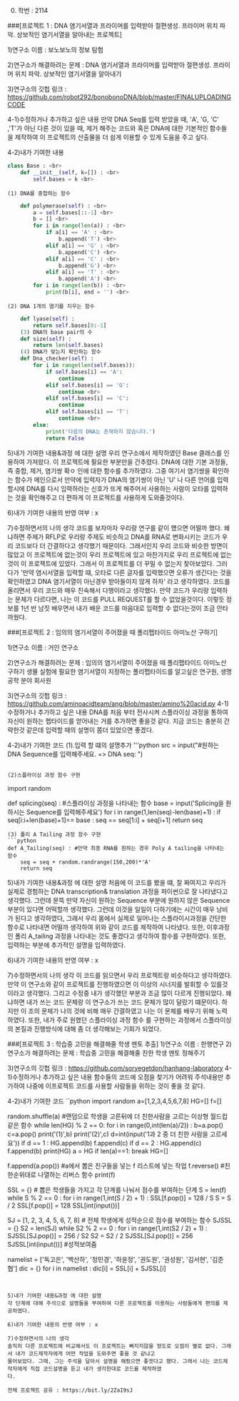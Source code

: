 0. 학번 : 2114



###[프로젝트 1 : DNA 염기서열과 프라이머를 입력받아 절편생성. 프라이머 위치 파악. 상보적인 염기서열을 알아내는 프로젝트]

1)연구소 이름 : 보노보노의 정보 탐험

2)연구소가 해결하려는 문제 : DNA 염기서열과 프라이머를 입력받아 절편생성. 프라이머 위치 파악. 상보적인 염기서열을 알아내기

3)연구소의 깃헙 링크 : https://github.com/robot292/bonobonoDNA/blob/master/FINALUPLOADINGCODE

4-1)수정하거나 추가하고 싶은 내용
만약 DNA Seq를 입력 받았을 때, 'A', 'G, 'C' ,'T'가 아닌 다른 것이 있을 때, 제거 해주는 코드와 혹은 DNA에 대한 기본적인 함수들을 제작하여
이 프로젝트의 산출물을 더 쉽게 이용할 수 있게 도움을 주고 싶다.

4-2)내가 기여한 내용
```python
class Base : <br>
    def __init__(self, k=[]) : <br>
        self.bases = k <br>
```
    (1) DNA를 중합하는 함수
```python
    def polymerase(self) : <br>
        a = self.bases[::-1] <br>
        b = [] <br>
        for i in range(len(a)) : <br>
            if a[i] == 'A' : <br>
                b.append('T') <br>
            elif a[i] == 'G' : <br>
                b.append('C') <br>
            elif a[i] == 'C' : <br>
                b.append('G') <br>
            elif a[i] == 'T' : <br>
                b.append('A') <br>
        for i in range(len(b)) : <br>
            print(b[i], end = '') <br>
```
    
    (2) DNA 1개의 염기를 지우는 함수   
```python
    def lyase(self) : 
        return self.bases[0:-1] 
    (3) DNA의 base pair의 수
    def size(self) : 
        return len(self.bases) 
    (4) DNA가 맞는지 확인하는 함수
    def Dna_checker(self) : 
        for i in range(len(self.bases)): 
            if self.bases[i] == 'A': 
                continue 
            elif self.bases[i] == 'G':
                continue <br>
            elif self.bases[i] == 'C': 
                continue 
            elif self.bases[i] == 'T':
                continue <br>
        else: 
            print('다음의 DNA는 존재하지 않습니다.')
            return False 
 ```

5)내가 기여한 내용&과정 에 대한 설명
우리 연구소에서 제작하였던 Base 클래스를 인용하여 가져왔다. 이 프로젝트에 필요한 부분만을 간추렸다. DNA에 대한 기본 과정들, 즉 중합, 제거, 염기쌍 확ㅇ
인에 대한 함수를 추가하였다. 그중 여기서 염기쌍을 확인하는 함수가 메인으로서 만약에 입력자가 DNA의 염기쌍이 아닌 'U' 나 다른 언어를 입력할시에 DNA를
다시 입력하라는 신호가 뜨게 해주어서 사용하는 사람이 오타를 입력하는 것을 확인해주고 더 편하게 이 프로젝트를 사용하게 도와줄것이다. 

6)내가 기여한 내용의 반영 여부 : x

7)수정하면서의 나의 생각 
코드를 보자마자 우리랑 연구를 같이 헀으면 어떨까 했다. 왜냐하면 주제가 RFLP로 우리랑 주제도 비슷하고 DNA를 RNA로 변화시키는 코드가 우리 코드보다 더 
간결하다고 생각했기 때문이다. 그래서인지 우리 코드와 비슷한 방면이 많았고 이 프로젝트에 없는것이 우리 프로젝트에 있고 마찬가지로 우리 프로젝트에 없는 \
것이 이 프로젝트에 있었다. 그래서 이 프로젝트를 더 꾸밀 수 없는지 찾아보았다. 그러다가 '만약 염시서열을 입력할 떄, 오타로 다른 글자를 입력했으면
오류가 생긴다는 것을 확인하였고 DNA 염기서열이 아닌경우 받아들이지 않게 하자' 라고 생각하였다. 코드를 올리면서 우리 코드와 매우 친숙해서 다행이라고 
생각했다. 만약 코드가 우리랑 입력하는 문체가 다르다면, 나는 이 코드를 PULL REQUEST를 할 수 없었을것이다. 이렇듯 정보를 1년 반 남짓 배우면서 내가 
배운 코드를 마음대로 입력할 수 없다는것이 조금 안타까웠다.



###[프로젝트 2 : 임의의 염기서열이 주어졌을 때 폴리펩타이드 아미노산 구하기]

1)연구소 이름 : 거인 연구소

2)연구소가 해결하려는 문제 : 임의의 염기서열이 주어졌을 때 폴리펩타이드 아미노산 구하기
생물 실험에 필요한 염기서열이 지정하는 폴리펩타이드를 알고싶은 연구원, 생명공학 분야 회사원

3)연구소의 깃헙 링크 : https://github.com/aminoacidteam/ang/blob/master/amino%20acid.py
4-1)수정하거나 추가하고 싶은 내용
DNA를 처음 부터 전사시켜 스플라이싱 과정을 통하여 자신이 원하는 펩타이드를 얻어내는 거를 추가하면 좋을것 같다. 
지금 코드는 충분히 간략한것 같은데 입력할 때의 설명이 쫌더 있었으면 좋겠다.

4-2)내가 기여한 코드
(1).입력 할 떄의 설명추가
'''python
src = input("#원하는 DNA Sequence를 입력해주세요. => DNA seq: ")
```

(2)스플라이싱 과정 함수 구현
```
import random 

def splicing(seq) : #스플라이싱 과정을 나타내는 함수
    base = input('Splicing을 원하시는 Sequence를 입력해주세요')
    for i in range(1,len(seq)-len(base)+1) :
        if seq[i:i+len(base)+1]== base :
            seq == seq[1:i] + seq[i+1]
    return seq
```
(3) 폴리 A Tailing 과정 함수 구현
```python
def A_Tailing(seq) : #만약 최종 RNA를 원하는 경우 Poly A tailing을 나타내는 함수
    seq = seq + random.randrange(150,200)*'A'
    return seq
```
5)내가 기여한 내용&과정 에 대한 설명
처음에 이 코드를 봤을 떄, 잘 짜여지고 우리가 실제로 경험하는 DNA transcription& translation 과정을 파이썬으로 잘 나타냈다고 생각했다. 
그런데 문뜩 만약 자신이 원하는 Sequence 부분에 원하지 않은 Sequence부분이 있다면 어떡할까 생각했다. 그런데 이것을 일일이 다하기에는 시간이 
매우 낭비가 된다고 생각하였다, 그래서 우리 몸에서 실제로 일어나는 스플라이시과정을 간단한 함수로 나타내면 어떨까 생각하여 위와 같이 코드를 
제작하여 나타냈다. 또한, 이후과정인 폴리 A_tailing 과정을 나타내는 것도 좋겠다고 생각하여 함수를 구현하였다.
또한, 입력하는 부분에 추가적인 설명을 입력하였다.

6)내가 기여한 내용의 반영 여부 : x

7)수정하면서의 나의 생각 
이 코드를 읽으면서 우리 프로젝트랑 비슷하다고 생각하였다. 만약 이 연구소와 같이 프로젝트를 진행하였으면 이 이상의 시너지를 발휘할 수 있를것이라고
생각했다. 그리고 수정중 내가 생각했던 부분과 조금 많이 다르게 진행되었다. 왜냐하면 내가 쓰는 코드 문체랑 이 연구소가 쓰는 코드 문체가 많이 달랐기
떄문이다. 하지만 이 조의 문체가 나의 것에 비해 매우 간결하였고 나는 이 문체를 배우기 위해 노력하였다. 또한, 내가 주로 원했던 스플라이싱 과정 함수
를 구현하는 과정에서 스플라이싱의 본질과 진행방식에 대해 좀 더 생각해보는 기회가 되었다.



###[프로젝트 3 : 학습중 고민을 해결해줄 학생 멘토 추출]
1)연구소 이름 : 한행연구
2)연구소가 해결하려는 문제 : 학습중 고민을 해결해줄 친한 학생 멘토 정해주기

3)연구소의 깃헙 링크 : 
https://github.com/soryegetdon/hanhang-laboratory
4-1)수정하거나 추가하고 싶은 내용
함수들의 코드에 오점을 찾기가 어려워 주석내용만 추가하여 나중에 이프로젝트 코드를 사용할 사람들을 위하는 것이 좋을 것 같다.

4-2)내가 기여한 코드
``python
import random
a=[1,2,3,4,5,6,7,8]
HG=[]
f=[]


random.shuffle(a) #랜덤으로 학생을 고른뒤에 더 친한사람을 고르는 이상형 월드컵 같은 함수
while len(HG) % 2 == 0: 
    for i in range(0,int(len(a)/2)) :
        b=a.pop()
        c=a.pop()
        print('(1)',b)
        print('(2)',c)
        d=int(input('1과 2 중 더 친한 사람을 고르세요'))
        if d == 1 :
            HG.append(b)
            f.append(c)
        if d == 2 :
            HG.append(c)
            f.append(b)
    print(HG)
    a = HG
    if len(a)==1:
        break
    HG=[]
    
f.append(a.pop()) #a에서 뽑은 친구들을 넣는 f 리스트에 넣는 작업 
f.reverse() #친한순위대로 나열하는 리버스 함수
print(f)

SSL = {} # 뽑은 학생들을 가지고 각 단계를 나눠서 점수를 부여하는 단계
S = len(f)
while S % 2 == 0 :
    for i in range(1,int(S / 2) + 1) :
        SSL[f.pop()] = 128 / S
    S = S / 2
SSL[f.pop()] = 128
SSL[int(input())] 

SJ = [1, 2, 3, 4, 5, 6, 7, 8] # 전체 학생에게 성적순으로 점수를 부여하는 함수
SJSSL = {}
S2 = len(SJ)
while S2 % 2 == 0 :
    for i in range(1,int(S2 / 2) + 1) :
        SJSSL[SJ.pop()] = 256 / S2
    S2 = S2 / 2
SJSSL[SJ.pop()] = 256
SJSSL[int(input())] #성적보여줌

namelist = ['독고은', '백산하', '정민경', '하윤정', '권도원', '권성원', '김서현', '김준협']
dic = {}
for i in namelist :
    dic[i] = SSL[i] + SJSSL[i]
```


5)내가 기여한 내용&과정 에 대한 설명
각 단계에 대해 주석으로 설명들을 부여하여 다른 프로젝트를 이용하는 사람들에게 편의를 제공하였다.

6)내가 기여한 내용의 반영 여부 : x

7)수정하면서의 나의 생각
솔직히 다른 프로젝트에 비교해서도 이 프로젝트는 빠지지않을 정도로 오점이 별로 없다. 그래서 내가 코드제작자에게 어떤 작업을 도와주면 좋을 것 같냐고 
물어보았다. 그때, 그는 주석을 달아서 설명을 해줬으면 좋겟다고 했다. 그래서 나는 코드제작자에게 직접 코드설명을 듣고 내가 생각한대로 코드를 제작하였
다.

전체 프로젝트 공유 : https://bit.ly/2ZaI9sJ
